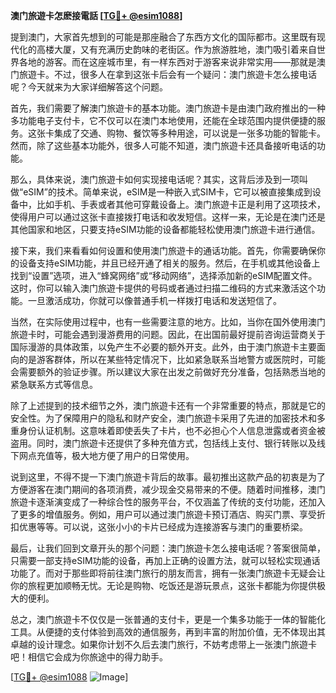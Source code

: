 **澳门旅遊卡怎麽接電話 [[TG💪+ @esim1088](https://t.me/s/esim1088)]**

提到澳门，大家首先想到的可能是那座融合了东西方文化的国际都市。这里既有现代化的高楼大厦，又有充满历史韵味的老街区。作为旅游胜地，澳门吸引着来自世界各地的游客。而在这座城市里，有一样东西对于游客来说非常实用——那就是澳门旅遊卡。不过，很多人在拿到这张卡后会有一个疑问：澳门旅遊卡怎么接电话呢？今天就来为大家详细解答这个问题。

首先，我们需要了解澳门旅遊卡的基本功能。澳门旅遊卡是由澳门政府推出的一种多功能电子支付卡，它不仅可以在澳门本地使用，还能在全球范围内提供便捷的服务。这张卡集成了交通、购物、餐饮等多种用途，可以说是一张多功能的智能卡。然而，除了这些基本功能外，很多人可能不知道，澳门旅遊卡还具备接听电话的功能。

那么，具体来说，澳门旅遊卡如何实现接电话呢？其实，这背后涉及到一项叫做“eSIM”的技术。简单来说，eSIM是一种嵌入式SIM卡，它可以被直接集成到设备中，比如手机、手表或者其他可穿戴设备上。澳门旅遊卡正是利用了这项技术，使得用户可以通过这张卡直接拨打电话和收发短信。这样一来，无论是在澳门还是其他国家和地区，只要支持eSIM功能的设备都能轻松使用澳门旅遊卡进行通信。

接下来，我们来看看如何设置和使用澳门旅遊卡的通话功能。首先，你需要确保你的设备支持eSIM功能，并且已经开通了相关的服务。然后，在手机或其他设备上找到“设置”选项，进入“蜂窝网络”或“移动网络”，选择添加新的eSIM配置文件。这时，你可以输入澳门旅遊卡提供的号码或者通过扫描二维码的方式来激活这个功能。一旦激活成功，你就可以像普通手机一样拨打电话和发送短信了。

当然，在实际使用过程中，也有一些需要注意的地方。比如，当你在国外使用澳门旅遊卡时，可能会遇到漫游费用的问题。因此，在出国前最好提前咨询运营商关于国际漫游的具体政策，以免产生不必要的额外开支。此外，由于澳门旅遊卡主要面向的是游客群体，所以在某些特定情况下，比如紧急联系当地警方或医院时，可能会需要额外的验证步骤。所以建议大家在出发之前做好充分准备，包括熟悉当地的紧急联系方式等信息。

除了上述提到的技术细节之外，澳门旅遊卡还有一个非常重要的特点，那就是它的安全性。为了保障用户的隐私和财产安全，澳门旅遊卡采用了先进的加密技术和多重身份认证机制。这意味着即使丢失了卡片，也不必担心个人信息泄露或者资金被盗用。同时，澳门旅遊卡还提供了多种充值方式，包括线上支付、银行转账以及线下网点充值等，极大地方便了用户的日常使用。

说到这里，不得不提一下澳门旅遊卡背后的故事。最初推出这款产品的初衷是为了方便游客在澳门期间的各项消费，减少现金交易带来的不便。随着时间推移，澳门旅遊卡逐渐演变成了一种综合性的服务平台，不仅涵盖了传统的支付功能，还加入了更多的增值服务。例如，用户可以通过澳门旅遊卡预订酒店、购买门票、享受折扣优惠等等。可以说，这张小小的卡片已经成为连接游客与澳门的重要桥梁。

最后，让我们回到文章开头的那个问题：澳门旅遊卡怎么接电话呢？答案很简单，只需要一部支持eSIM功能的设备，再加上正确的设置方法，就可以轻松实现通话功能了。而对于那些即将前往澳门旅行的朋友而言，拥有一张澳门旅遊卡无疑会让你的旅程更加顺畅无忧。无论是购物、吃饭还是游玩景点，这张卡都能为你提供极大的便利。

总之，澳门旅遊卡不仅仅是一张普通的支付卡，更是一个集多功能于一体的智能化工具。从便捷的支付体验到高效的通信服务，再到丰富的附加价值，无不体现出其卓越的设计理念。如果你计划不久后去澳门旅行，不妨考虑带上一张澳门旅遊卡吧！相信它会成为你旅途中的得力助手。

[[TG💪+ @esim1088](https://t.me/s/esim1088) ![Image](https://i.postimg.cc/4NQfJmqS/Snipaste-2025-05-13-00-14-12.png)]